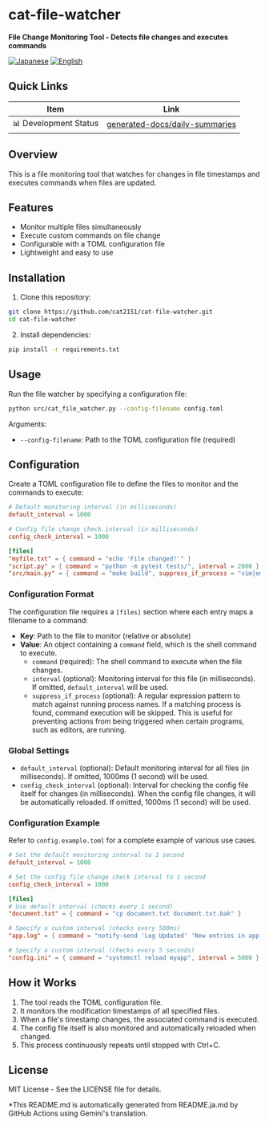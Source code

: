 # cat-file-watcher

**File Change Monitoring Tool - Detects file changes and executes commands**

<p align="left">
  <a href="README.ja.md"><img src="https://img.shields.io/badge/🇯🇵-Japanese-red.svg" alt="Japanese"></a>
  <a href="README.md"><img src="https://img.shields.io/badge/🇺🇸-English-blue.svg" alt="English"></a>
</p>

## Quick Links
| Item | Link |
|------|--------|
| 📊 Development Status | [generated-docs/daily-summaries](generated-docs/daily-summaries) |

## Overview

This is a file monitoring tool that watches for changes in file timestamps and executes commands when files are updated.

## Features

- Monitor multiple files simultaneously
- Execute custom commands on file change
- Configurable with a TOML configuration file
- Lightweight and easy to use

## Installation

1. Clone this repository:
```bash
git clone https://github.com/cat2151/cat-file-watcher.git
cd cat-file-watcher
```

2. Install dependencies:
```bash
pip install -r requirements.txt
```

## Usage

Run the file watcher by specifying a configuration file:

```bash
python src/cat_file_watcher.py --config-filename config.toml
```

Arguments:
- `--config-filename`: Path to the TOML configuration file (required)

## Configuration

Create a TOML configuration file to define the files to monitor and the commands to execute:

```toml
# Default monitoring interval (in milliseconds)
default_interval = 1000

# Config file change check interval (in milliseconds)
config_check_interval = 1000

[files]
"myfile.txt" = { command = "echo 'File changed!'" }
"script.py" = { command = "python -m pytest tests/", interval = 2000 }
"src/main.py" = { command = "make build", suppress_if_process = "vim|emacs|code" }
```

### Configuration Format

The configuration file requires a `[files]` section where each entry maps a filename to a command:

- **Key**: Path to the file to monitor (relative or absolute)
- **Value**: An object containing a `command` field, which is the shell command to execute.
  - `command` (required): The shell command to execute when the file changes.
  - `interval` (optional): Monitoring interval for this file (in milliseconds). If omitted, `default_interval` will be used.
  - `suppress_if_process` (optional): A regular expression pattern to match against running process names. If a matching process is found, command execution will be skipped. This is useful for preventing actions from being triggered when certain programs, such as editors, are running.

### Global Settings

- `default_interval` (optional): Default monitoring interval for all files (in milliseconds). If omitted, 1000ms (1 second) will be used.
- `config_check_interval` (optional): Interval for checking the config file itself for changes (in milliseconds). When the config file changes, it will be automatically reloaded. If omitted, 1000ms (1 second) will be used.

### Configuration Example

Refer to `config.example.toml` for a complete example of various use cases.

```toml
# Set the default monitoring interval to 1 second
default_interval = 1000

# Set the config file change check interval to 1 second
config_check_interval = 1000

[files]
# Use default interval (checks every 1 second)
"document.txt" = { command = "cp document.txt document.txt.bak" }

# Specify a custom interval (checks every 500ms)
"app.log" = { command = "notify-send 'Log Updated' 'New entries in app.log'", interval = 500 }

# Specify a custom interval (checks every 5 seconds)
"config.ini" = { command = "systemctl reload myapp", interval = 5000 }
```

## How it Works

1. The tool reads the TOML configuration file.
2. It monitors the modification timestamps of all specified files.
3. When a file's timestamp changes, the associated command is executed.
4. The config file itself is also monitored and automatically reloaded when changed.
5. This process continuously repeats until stopped with Ctrl+C.

## License

MIT License - See the LICENSE file for details.

*This README.md is automatically generated from README.ja.md by GitHub Actions using Gemini's translation.